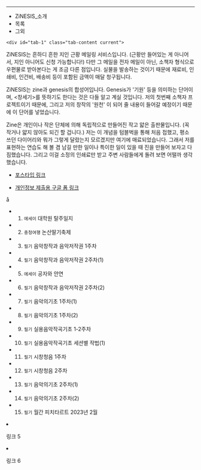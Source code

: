 ---

<div class="container2">
	<ul class="tabs">
		<li class="tab-link current" data-tab="tab-1">ZiNESIS_소개</li>
		<li class="tab-link" data-tab="tab-2">목록</li>
		<li class="tab-link" data-tab="tab-3">그외</li>
	</ul>

	<div id="tab-1" class="tab-content current">
    
ZiNESIS는 흔하디 흔한 지인 근황 메일링 서비스입니다. (근황만 들어있는 게 아니어서, 지인 아니어도 신청 가능합니다!) 다만 그 메일을 전자 메일이 아닌, 소책자 형식으로 우편물로 받아본다는 게 조금 다른 점입니다. 실물을 발송하는 것이기 때문에 재료비, 인쇄비, 인건비, 배송비 등이 포함된 금액이 매달 청구됩니다.

ZiNESIS는 zine과 genesis의 합성어입니다. Genesis가 '기원' 등을 의미하는 단어이며, <창세기>를 뜻하기도 한다는 것은 다들 알고 계실 것입니다. 저의 첫번째 소책자 프로젝트이기 때문에, 그리고 저의 창작의 '원천' 이 되어 줄 내용이 들어갈 예정이기 때문에 이 단어를 넣었습니다.

Zine은 개인이나 작은 단체에 의해 독립적으로 만들어진 작고 얇은 출판물입니다. (꼭 작거나 얇지 않아도 되긴 할 겁니다.) 저는 이 개념을 텀블벅을 통해 처음 접했고, 평소 쓰던 다이어리와 뭐가 그렇게 달랐는지 모르겠지만 여기에 매료되었습니다. 그래서 저를 표현하는 연습도 해 볼 겸 남길 만한 일이나 특이한 일이 있을 때 진을 만들어 보자고 다짐했습니다. 그리고 이걸 소정의 인쇄료만 받고 주변 사람들에게 돌려 보면 어떨까 생각했습니다.

* [포스타입 링크](https://zinesis.postype.com/)
* [개인정보 제출용 구글 폼 링크](https://docs.google.com/forms/d/e/1FAIpQLSf6SY5aYWSrfxjneBA655MMhpHsZl5hAVJuRhfuCQNRIwXLfg/viewform?usp=sf_link)

	</div>
	<div id="tab-2" class="tab-content">å

    * 01. `에세이` 대학원 탈주일지
    * 02. `충청여행` 논산딸기축제
    * 03. `필기` 음악창작과 음악저작권 1주차
    * 04. `필기` 음악창작과 음악저작권 2주차(1)
    * 05. `에세이` 공자와 안연
    * 06. `필기` 음악창작과 음악저작권 2주차(2)
    * 07. `필기` 음악의기초 1주차(1)
    * 08. `필기` 음악의기초 1주차(2)
    * 09. `필기` 실용음악작곡기초 1-2주차
    * 10. `필기` 실용음악작곡기초 세션별 작법(1)
    * 11. `필기` 시창청음 1주차
    * 12. `필기` 시창청음 2주차
    * 13. `필기` 음악의기초 2주차(1)
    * 14. `필기` 음악의기초 2주차(2)
    * 15. `필기` 월간 피치타르트 2023년 2월

	</div>
	<div id="tab-3" class="tab-content">

* 링크 5
* 링크 6

	</div>
</div>
